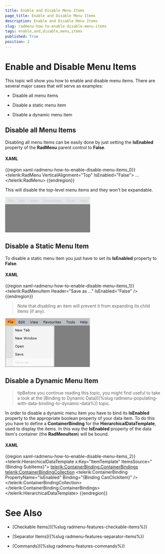 ```yaml
---
title: Enable and Disable Menu Items
page_title: Enable and Disable Menu Items
description: Enable and Disable Menu Items
slug: radmenu-how-to-enable-disable-menu-items
tags: enable,and,disable,menu,items
published: True
position: 2
---
```


# Enable and Disable Menu Items

This topic will show you how to enable and disable menu items. There are several major cases that will serve as examples:

* Disable all menu items

* Disable a static menu item

* Disable a dynamic menu item

## Disable all Menu Items

Disabling all menu items can be easily done by just setting the __IsEnabled__ property of the __RadMenu__ parent control to __False__.

#### __XAML__

{{region xaml-radmenu-how-to-enable-disable-menu-items_0}}
	<telerik:RadMenu VerticalAlignment="Top"
	                   IsEnabled="False">
	    ...
	</telerik:RadMenu>
{{endregion}}

This will disable the top-level menu items and they won't be expandable. 

![](images/RadMenu_How_To_Enable_Disable_01.png)

## Disable a Static Menu Item

To disable a static menu item you just have to set its __IsEnabled__ property to __False__.

#### __XAML__

{{region xaml-radmenu-how-to-enable-disable-menu-items_1}}
	<telerik:RadMenuItem Header="Save as ..."
	                       IsEnabled="False" />
{{endregion}}

>Note that disabling an item will prevent it from expanding its child items (if any).

![](images/RadMenu_How_To_Enable_Disable_02.png)

## Disable a Dynamic Menu Item

>tipBefore you continue reading this topic, you might find useful to take a look at the [Binding to Dynamic Data]({%slug radmenu-populating-with-data-binding-to-dynamic-data%}) topic.

In order to disable a dynamic menu item you have to bind its __IsEnabled__ property to the appropriate boolean property of your data item. To do this you have to define a __ContainerBinding__ for the __HierarchicalDataTemplate__, used to display the items. In this way the __IsEnabled__ property of the data item's container (the __RadMenuItem__) will be bound.

#### __XAML__

{{region xaml-radmenu-how-to-enable-disable-menu-items_2}}
	<telerik:HierarchicalDataTemplate x:Key="ItemTemplate"
	                  ItemsSource="{Binding SubItems}">
	    <telerik:ContainerBinding.ContainerBindings>
	        <telerik:ContainerBindingCollection>
	            <telerik:ContainerBinding PropertyName="IsEnabled"
	                      Binding="{Binding CanClickItem}" />
	        </telerik:ContainerBindingCollection>
	    </telerik:ContainerBinding.ContainerBindings>
	    <TextBlock Text="{Binding Text}" />
	</telerik:HierarchicalDataTemplate>
{{endregion}}

# See Also

 * [Checkable Items]({%slug radmenu-features-checkable-items%})

 * [Separator Items]({%slug radmenu-features-separator-items%})

 * [Commands]({%slug radmenu-features-commands%})
